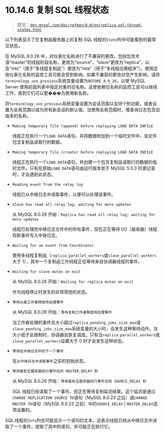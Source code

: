 # 10.14.6 复制 SQL 线程状态

> 原文：[`dev.mysql.com/doc/refman/8.0/en/replica-sql-thread-states.html`](https://dev.mysql.com/doc/refman/8.0/en/replica-sql-thread-states.html)

以下列表显示了在复制品服务器上的复制 SQL 线程的`State`列中可能看到的最常见状态。

在 MySQL 8.0.26 中，对仪表化名称进行了不兼容的更改，包括包含术语“master”的线程阶段名称，更改为“source”，“slave”更改为“replica”，以及“mts”（用于“多线程复制品”）更改为“mta”（用于“多线程应用程序”）。使用这些仪表化名称的监控工具可能会受到影响。如果不兼容的更改对您产生影响，请将`terminology_use_previous`系统变量设置为`BEFORE_8_0_26`，以使 MySQL Server 使用前面列表中指定对象的旧名称。这使依赖旧名称的监控工具可以继续工作，直到它们可以更���为使用新名称。

将`terminology_use_previous`系统变量设置为会话范围以支持个别功能，或者设置为全局范围以成为所有新会话的默认值。当使用全局范围时，慢查询日志包含旧版本的名称。

+   `Making temporary file (append) before replaying LOAD DATA INFILE`

    线程正在执行一个`LOAD DATA`语句，并将数据附加到一个临时文件中，该文件包含复制品读取行的数据。

+   `Making temporary file (create) before replaying LOAD DATA INFILE`

    线程正在执行一个`LOAD DATA`语句，并创建一个包含复制品读取行的数据的临时文件。只有在原始`LOAD DATA`语句由运行版本低于 MySQL 5.0.3 的源记录时，才会遇到此状态。

+   `Reading event from the relay log`

    线程已从中继日志中读取事件，以便可以处理该事件。

+   `Slave has read all relay log; waiting for more updates`

    从 MySQL 8.0.26 开始：`Replica has read all relay log; waiting for more updates`

    线程已处理完中继日志文件中的所有事件，现在正在等待 I/O（接收器）线程将新事件写入中继日志。

+   `Waiting for an event from Coordinator`

    使用多线程复制品（`replica_parallel_workers`或`slave_parallel_workers`大于 1），其中一个复制品工作线程正在等待来自协调器线程的事件。

+   `Waiting for slave mutex on exit`

    从 MySQL 8.0.26 开始：`Waiting for replica mutex on exit`

    作为线程停止时发生的非常简短的状态。

+   `等待从属工作者释放待处理事件`

    从 MySQL 8.0.26 开始：`等待复制工作者释放待处理事件`

    当工作者处理的事件总大小超过`replica_pending_jobs_size_max`或`slave_pending_jobs_size_max`系统变量的大小时，会发生这种等待动作。当大小低于此限制时，协调器会恢复调度。只有当`replica_parallel_workers`或`slave_parallel_workers`设置大于 0 时才会发生这种状态。

+   `等待在中继日志中的下一个事件`

    在`从中继日志中读取事件`之前的初始状态。

+   `等待直到主服务器执行事件后的 MASTER_DELAY 秒`

    从 MySQL 8.0.26 开始：`等待直到主服务器执行事件后的 SOURCE_DELAY 秒`

    SQL 线程已经读取了一个事件，但正在等待复制延迟结束。这个延迟是通过`CHANGE REPLICATION SOURCE TO`语句（MySQL 8.0.23 之后）或`CHANGE MASTER TO`语句（MySQL 8.0.23 之前）中的`SOURCE_DELAY` | `MASTER_DELAY`选项设置的。

SQL 线程的`Info`列也可能显示一个语句的文本。这表示线程已经从中继日志中读取了一个事件，提取了其中的语句，并可能正在执行它。
